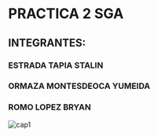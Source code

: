 # PRACTICA 2 SGA
## INTEGRANTES:
### ESTRADA TAPIA STALIN
### ORMAZA MONTESDEOCA YUMEIDA
### ROMO LOPEZ BRYAN
![cap1](https://github.com/JStalin-Estrada/Practica-SGA/assets/170385484/960a0056-1ea7-401b-a507-c5da6006be92)

